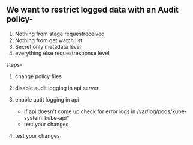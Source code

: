 ## We want to restrict logged data with an Audit policy-


1. Nothing from stage requestreceived
2. Nothing from get watch list
3. Secret only metadata level
4. everything else requestresponse level

steps- 

1. change policy files
2. disable audit logging in api server
3. enable autit logging in api
   - if api doesn't come up check for error logs in /var/log/pods/kube-system_kube-api*
   - test your changes

4. test your changes